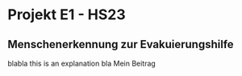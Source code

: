 # Projekt E1 - HS23
## Menschenerkennung zur Evakuierungshilfe

blabla
this is an explanation bla Mein Beitrag